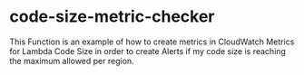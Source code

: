 # code-size-metric-checker

This Function is an example of how to create metrics in CloudWatch Metrics for Lambda Code Size in order to create Alerts if my code size is reaching the maximum allowed per region.
